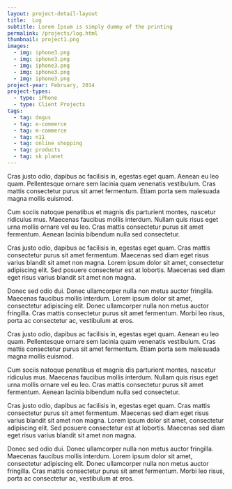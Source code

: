 ```yaml
---
layout: project-detail-layout
title:  Log
subtitle: Lorem Ipsum is simply dummy of the printing
permalink: /projects/log.html
thumbnail: project1.png
images:
  - img: iphone3.png
  - img: iphone3.png
  - img: iphone3.png
  - img: iphone3.png
  - img: iphone3.png
project-year: February, 2014
project-types:
  - type: iPhone
  - type: Client Projects
tags:
  - tag: dogus
  - tag: e-commerce
  - tag: m-commerce
  - tag: n11
  - tag: online shopping
  - tag: products
  - tag: sk planet
---
```


Cras justo odio, dapibus ac facilisis in, egestas eget quam. Aenean eu leo quam. Pellentesque ornare sem lacinia quam venenatis vestibulum. Cras mattis consectetur purus sit amet fermentum. Etiam porta sem malesuada magna mollis euismod.

Cum sociis natoque penatibus et magnis dis parturient montes, nascetur ridiculus mus. Maecenas faucibus mollis interdum. Nullam quis risus eget urna mollis ornare vel eu leo. Cras mattis consectetur purus sit amet fermentum. Aenean lacinia bibendum nulla sed consectetur.

Cras justo odio, dapibus ac facilisis in, egestas eget quam. Cras mattis consectetur purus sit amet fermentum. Maecenas sed diam eget risus varius blandit sit amet non magna. Lorem ipsum dolor sit amet, consectetur adipiscing elit. Sed posuere consectetur est at lobortis. Maecenas sed diam eget risus varius blandit sit amet non magna.

Donec sed odio dui. Donec ullamcorper nulla non metus auctor fringilla. Maecenas faucibus mollis interdum. Lorem ipsum dolor sit amet, consectetur adipiscing elit. Donec ullamcorper nulla non metus auctor fringilla. Cras mattis consectetur purus sit amet fermentum. Morbi leo risus, porta ac consectetur ac, vestibulum at eros.

Cras justo odio, dapibus ac facilisis in, egestas eget quam. Aenean eu leo quam. Pellentesque ornare sem lacinia quam venenatis vestibulum. Cras mattis consectetur purus sit amet fermentum. Etiam porta sem malesuada magna mollis euismod.

Cum sociis natoque penatibus et magnis dis parturient montes, nascetur ridiculus mus. Maecenas faucibus mollis interdum. Nullam quis risus eget urna mollis ornare vel eu leo. Cras mattis consectetur purus sit amet fermentum. Aenean lacinia bibendum nulla sed consectetur.

Cras justo odio, dapibus ac facilisis in, egestas eget quam. Cras mattis consectetur purus sit amet fermentum. Maecenas sed diam eget risus varius blandit sit amet non magna. Lorem ipsum dolor sit amet, consectetur adipiscing elit. Sed posuere consectetur est at lobortis. Maecenas sed diam eget risus varius blandit sit amet non magna.

Donec sed odio dui. Donec ullamcorper nulla non metus auctor fringilla. Maecenas faucibus mollis interdum. Lorem ipsum dolor sit amet, consectetur adipiscing elit. Donec ullamcorper nulla non metus auctor fringilla. Cras mattis consectetur purus sit amet fermentum. Morbi leo risus, porta ac consectetur ac, vestibulum at eros.

